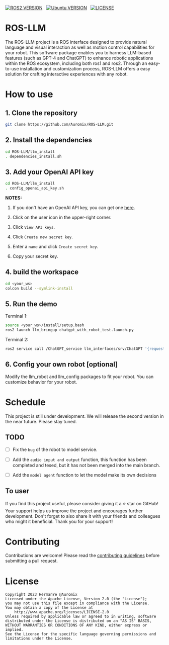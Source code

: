 [![ROS2 VERSION](https://img.shields.io/badge/ROS-ROS%202%20Humble-brightgreen)](http://docs.ros.org/en/humble/index.html) &nbsp; [![Ubuntu VERSION](https://img.shields.io/badge/Ubuntu-22.04-green)](https://ubuntu.com/) &nbsp; [![LICENSE](https://img.shields.io/badge/license-Apache--2.0-informational)](https://github.com/mangdangroboticsclub/chatgpt-minipupper2-ros2-humble/blob/main/LICENSE) &nbsp;

# ROS-LLM
The ROS-LLM project is a ROS interface designed to provide natural language and visual interaction as well as motion control capabilities for your robot. This software package enables you to harness LLM-based features (such as GPT-4 and ChatGPT) to enhance robotic applications within the ROS ecosystem, including both ros1 and ros2. Through an easy-to-use installation and customization process, ROS-LLM offers a easy solution for crafting interactive experiences with any robot. 

# How to use
## 1. Clone the repository
```bash
git clone https://github.com/Auromix/ROS-LLM.git
```
## 2. Install the dependencies
```bash
cd ROS-LLM/llm_install
. dependencies_install.sh
```
## 3. Add your OpenAI API key
```bash
cd ROS-LLM/llm_install
. config_openai_api_key.sh
```
**NOTES:**
1. If you don't have an OpenAI API key, you can get one [here](https://platform.openai.com).

2. Click on the user icon in the upper-right corner.
3. Click `View API keys`.
4. Click `Create new secret key`.
5. Enter a `name` and click `Create secret key`.
6. Copy your secret key.



## 4. build the workspace
```bash
cd <your_ws>
colcon build --symlink-install
```
## 5. Run the demo
Terminal 1:
```bash
source <your_ws>/install/setup.bash
ros2 launch llm_bringup chatgpt_with_robot_test.launch.py 
```
Terminal 2:
```bash
ros2 service call /ChatGPT_service llm_interfaces/srv/ChatGPT '{request_text: "Let the turtlesim rotate counterclockwise at a great angular velocity of 50 rad/s and move forward at a certain linear velocity"}'
```
## 6. Config your own robot [optional]
Modify the llm_robot and llm_config packages to fit your robot.
You can customize behavior for your robot.

# Schedule
This project is still under development. We will release the second version in the near future. Please stay tuned.

## TODO
- [ ] Fix the `bug` of the robot to model service.

- [ ] Add the `audio input and output` function, this function has been completed and tesed, but it has not been merged into the main branch.

- [ ] Add the `model agent` function to let the model make its own decisions

## To user
If you find this project useful, please consider giving it a ⭐️ star on GitHub! Your support helps us improve the project and encourages further development. Don't forget to also share it with your friends and colleagues who might it beneficial. Thank you for your support! 

# Contributing
Contributions are welcome! Please read the [contributing guidelines](CONTRIBUTING.md) before submitting a pull request.



# License
```
Copyright 2023 HermanYe @Auromix
Licensed under the Apache License, Version 2.0 (the "License");
you may not use this file except in compliance with the License.
You may obtain a copy of the License at
    http://www.apache.org/licenses/LICENSE-2.0
Unless required by applicable law or agreed to in writing, software
distributed under the License is distributed on an "AS IS" BASIS,
WITHOUT WARRANTIES OR CONDITIONS OF ANY KIND, either express or implied.
See the License for the specific language governing permissions and
limitations under the License. 
```



